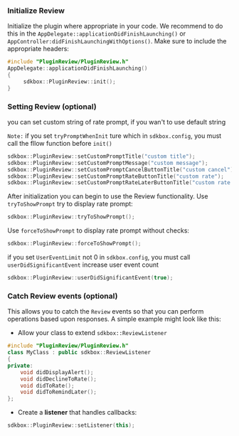 ### Initialize Review
Initialize the plugin where appropriate in your code. We recommend to do this in the `AppDelegate::applicationDidFinishLaunching()` or `AppController:didFinishLaunchingWithOptions()`. Make sure to include the appropriate headers:
```cpp
#include "PluginReview/PluginReview.h"
AppDelegate::applicationDidFinishLaunching()
{
     sdkbox::PluginReview::init();
}
```

### Setting Review (optional)
you can set custom string of rate prompt, if you wan't to use default string

`Note:` if you set `tryPromptWhenInit` ture which in `sdkbox.config`, you must call the fllow function before `init()`
```cpp
sdkbox::PluginReview::setCustomPromptTitle("custom title");
sdkbox::PluginReview::setCustomPromptMessage("custom message");
sdkbox::PluginReview::setCustomPromptCancelButtonTitle("custom cancel");
sdkbox::PluginReview::setCustomPromptRateButtonTitle("custom rate");
sdkbox::PluginReview::setCustomPromptRateLaterButtonTitle("custom rate later");
```

After initialization you can begin to use the Review functionality.
Use `tryToShowPrompt` try to display rate prompt:
```cpp
sdkbox::PluginReview::tryToShowPrompt();
```

Use `forceToShowPrompt` to display rate prompt without checks:
```cpp
sdkbox::PluginReview::forceToShowPrompt();
```

if you set `UserEventLimit` not 0 in `sdkbox.config`, you must call `userDidSignificantEvent` increase user event count
```cpp
sdkbox::PluginReview::userDidSignificantEvent(true);
```

### Catch Review events (optional)
This allows you to catch the `Review` events so that you can perform operations based upon responses. A simple example might look like this:

* Allow your class to extend `sdkbox::ReviewListener`
```cpp
#include "PluginReview/PluginReview.h"
class MyClass : public sdkbox::ReviewListener
{
private:
    void didDisplayAlert();
    void didDeclineToRate();
    void didToRate();
    void didToRemindLater();
};
```

* Create a __listener__ that handles callbacks:
```cpp
sdkbox::PluginReview::setListener(this);
```
